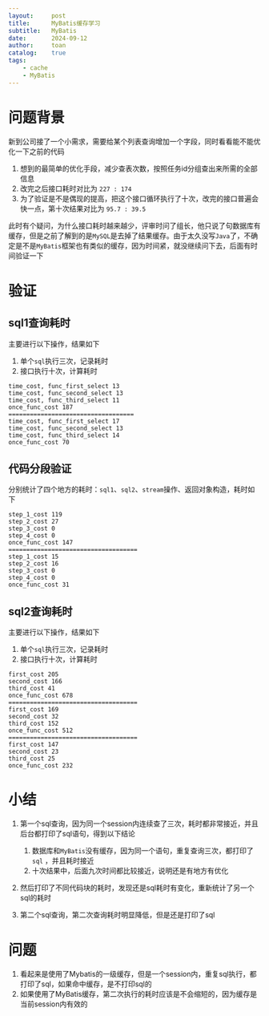 ```yaml
---
layout:     post
title:      MyBatis缓存学习
subtitle:   MyBatis
date:       2024-09-12
author:     toan
catalog:	true
tags:
    - cache
    - MyBatis
---
```




# 问题背景

新到公司接了一个小需求，需要给某个列表查询增加一个字段，同时看看能不能优化一下之前的代码

1. 想到的最简单的优化手段，减少查表次数，按照任务id分组查出来所需的全部信息
2. 改完之后接口耗时对比为 `227 : 174`
3. 为了验证是不是偶现的提高，把这个接口循环执行了十次，改完的接口普遍会快一点，第十次结果对比为 `95.7 : 39.5`

此时有个疑问，为什么接口耗时越来越少，评审时问了组长，他只说了句数据库有缓存，但是之前了解到的是`MySQL`是去掉了结果缓存。由于太久没写`Java`了，不确定是不是`MyBatis`框架也有类似的缓存，因为时间紧，就没继续问下去，后面有时间验证一下

# 验证

## sql1查询耗时

主要进行以下操作，结果如下

1. 单个`sql`执行三次，记录耗时
2. 接口执行十次，计算耗时

```text
time_cost, func_first_select 13
time_cost, func_second_select 13
time_cost, func_third_select 11
once_func_cost 187
===================================
time_cost, func_first_select 17
time_cost, func_second_select 13
time_cost, func_third_select 14
once_func_cost 70
```

## 代码分段验证

分别统计了四个地方的耗时：`sql1`、`sql2`、`stream`操作、返回对象构造，耗时如下

```
step_1_cost 119
step_2_cost 27
step_3_cost 0
step_4_cost 0
once_func_cost 147
====================================
step_1_cost 15
step_2_cost 16
step_3_cost 0
step_4_cost 0
once_func_cost 31
```

## sql2查询耗时

主要进行以下操作，结果如下

1. 单个`sql`执行三次，记录耗时
2. 接口执行十次，计算耗时

```
first_cost 205
second_cost 166
third_cost 41
once_func_cost 678
====================================
first_cost 169
second_cost 32
third_cost 152
once_func_cost 512
====================================
first_cost 147
second_cost 23
third_cost 25
once_func_cost 232
```

# 小结

1. 第一个sql查询，因为同一个session内连续查了三次，耗时都非常接近，并且后台都打印了sql语句，得到以下结论
   1. 数据库和`MyBatis`没有缓存，因为同一个语句，重复查询三次，都打印了`sql` ，并且耗时接近
   2. 十次结果中，后面九次时间都比较接近，说明还是有地方有优化

2. 然后打印了不同代码块的耗时，发现还是sql耗时有变化，重新统计了另一个sql的耗时

3. 第二个sql查询，第二次查询耗时明显降低，但是还是打印了sql

# 问题

1. 看起来是使用了Mybatis的一级缓存，但是一个session内，重复sql执行，都打印了sql，如果命中缓存，是不打印sql的
2. 如果使用了MyBatis缓存，第二次执行的耗时应该是不会缩短的，因为缓存是当前session内有效的

